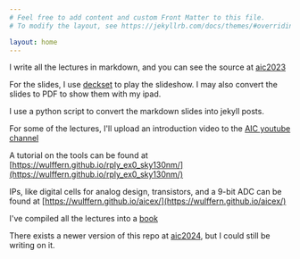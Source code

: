 ```yaml
---
# Feel free to add content and custom Front Matter to this file.
# To modify the layout, see https://jekyllrb.com/docs/themes/#overriding-theme-defaults

layout: home
---
```


I write all the lectures in markdown, and you can see the source at
[aic2023](https://github.com/wulffern/aic2023)

For the slides, I use [deckset](https://www.deckset.com) to play the slideshow.
I may also convert the slides to PDF to show them with my ipad.

I use a python script to convert the markdown slides into jekyll posts.

For some of the lectures, I'll upload an introduction video to the [AIC youtube channel](https://www.youtube.com/playlist?list=PLybHXZ9FyEhZ3HT2KPzjY2bmMJupRX2M6)

A tutorial on the tools can be found at [https://wulffern.github.io/rply_ex0_sky130nm/](https://wulffern.github.io/rply_ex0_sky130nm/)

IPs, like digital cells for analog design, transistors, and a 9-bit ADC can be found at [https://wulffern.github.io/aicex/](https://wulffern.github.io/aicex/)

I've compiled all the lectures into a
[book](https://analogicus.com/aic2023/assets/aic.pdf)

There exists a newer version of this repo at
[aic2024](https://github.com/wulffern/aic2024), but I could still be writing on it.

